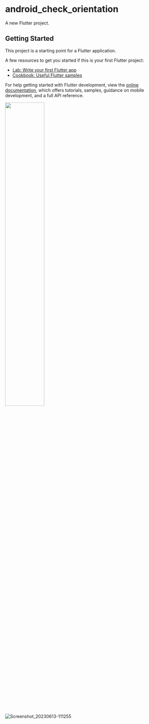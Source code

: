 # android_check_orientation

A new Flutter project.

## Getting Started

This project is a starting point for a Flutter application.

A few resources to get you started if this is your first Flutter project:

- [Lab: Write your first Flutter app](https://docs.flutter.dev/get-started/codelab)
- [Cookbook: Useful Flutter samples](https://docs.flutter.dev/cookbook)

For help getting started with Flutter development, view the
[online documentation](https://docs.flutter.dev/), which offers tutorials,
samples, guidance on mobile development, and a full API reference.

<img src="https://github.com/NeiHau/android_check_orientation/assets/81244642/9b768222-185d-4878-b072-1ef990d9feb8" height="50%" width="50%">

![Screenshot_20230613-111255](https://github.com/NeiHau/android_check_orientation/assets/81244642/f667a7eb-41f4-4afe-9133-59fb9943f904)
